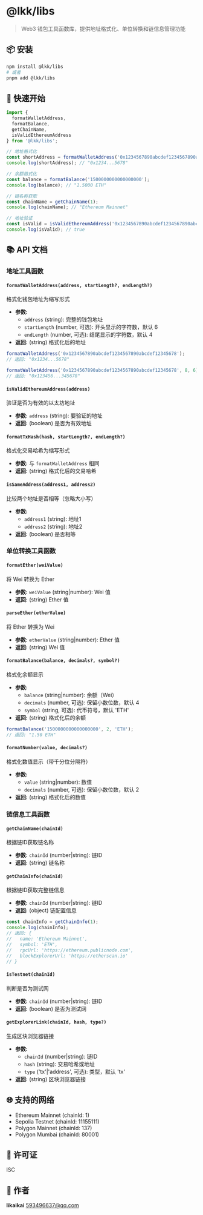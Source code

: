 # @lkk/libs

> Web3 钱包工具函数库，提供地址格式化、单位转换和链信息管理功能

## 📦 安装

```bash
npm install @lkk/libs
# 或者
pnpm add @lkk/libs
```

## 🚀 快速开始

```javascript
import {
  formatWalletAddress,
  formatBalance,
  getChainName,
  isValidEthereumAddress
} from '@lkk/libs';

// 地址格式化
const shortAddress = formatWalletAddress('0x1234567890abcdef1234567890abcdef12345678');
console.log(shortAddress); // "0x1234...5678"

// 余额格式化
const balance = formatBalance('1500000000000000000');
console.log(balance); // "1.5000 ETH"

// 链名称获取
const chainName = getChainName(1);
console.log(chainName); // "Ethereum Mainnet"

// 地址验证
const isValid = isValidEthereumAddress('0x1234567890abcdef1234567890abcdef12345678');
console.log(isValid); // true
```

## 📚 API 文档

### 地址工具函数

#### `formatWalletAddress(address, startLength?, endLength?)`
格式化钱包地址为缩写形式

- **参数:**
  - `address` (string): 完整的钱包地址
  - `startLength` (number, 可选): 开头显示的字符数，默认 6
  - `endLength` (number, 可选): 结尾显示的字符数，默认 4
- **返回:** (string) 格式化后的地址

```javascript
formatWalletAddress('0x1234567890abcdef1234567890abcdef12345678');
// 返回: "0x1234...5678"

formatWalletAddress('0x1234567890abcdef1234567890abcdef12345678', 8, 6);
// 返回: "0x123456...345678"
```

#### `isValidEthereumAddress(address)`
验证是否为有效的以太坊地址

- **参数:** `address` (string): 要验证的地址
- **返回:** (boolean) 是否为有效地址

#### `formatTxHash(hash, startLength?, endLength?)`
格式化交易哈希为缩写形式

- **参数:** 与 `formatWalletAddress` 相同
- **返回:** (string) 格式化后的交易哈希

#### `isSameAddress(address1, address2)`
比较两个地址是否相等（忽略大小写）

- **参数:**
  - `address1` (string): 地址1
  - `address2` (string): 地址2
- **返回:** (boolean) 是否相等

### 单位转换工具函数

#### `formatEther(weiValue)`
将 Wei 转换为 Ether

- **参数:** `weiValue` (string|number): Wei 值
- **返回:** (string) Ether 值

#### `parseEther(etherValue)`
将 Ether 转换为 Wei

- **参数:** `etherValue` (string|number): Ether 值
- **返回:** (string) Wei 值

#### `formatBalance(balance, decimals?, symbol?)`
格式化余额显示

- **参数:**
  - `balance` (string|number): 余额（Wei）
  - `decimals` (number, 可选): 保留小数位数，默认 4
  - `symbol` (string, 可选): 代币符号，默认 'ETH'
- **返回:** (string) 格式化后的余额

```javascript
formatBalance('1500000000000000000', 2, 'ETH');
// 返回: "1.50 ETH"
```

#### `formatNumber(value, decimals?)`
格式化数值显示（带千分位分隔符）

- **参数:**
  - `value` (string|number): 数值
  - `decimals` (number, 可选): 保留小数位数，默认 2
- **返回:** (string) 格式化后的数值

### 链信息工具函数

#### `getChainName(chainId)`
根据链ID获取链名称

- **参数:** `chainId` (number|string): 链ID
- **返回:** (string) 链名称

#### `getChainInfo(chainId)`
根据链ID获取完整链信息

- **参数:** `chainId` (number|string): 链ID
- **返回:** (object) 链配置信息

```javascript
const chainInfo = getChainInfo(1);
console.log(chainInfo);
// 返回: {
//   name: 'Ethereum Mainnet',
//   symbol: 'ETH',
//   rpcUrl: 'https://ethereum.publicnode.com',
//   blockExplorerUrl: 'https://etherscan.io'
// }
```

#### `isTestnet(chainId)`
判断是否为测试网

- **参数:** `chainId` (number|string): 链ID
- **返回:** (boolean) 是否为测试网

#### `getExplorerLink(chainId, hash, type?)`
生成区块浏览器链接

- **参数:**
  - `chainId` (number|string): 链ID
  - `hash` (string): 交易哈希或地址
  - `type` ('tx'|'address', 可选): 类型，默认 'tx'
- **返回:** (string) 区块浏览器链接

## 🌐 支持的网络

- Ethereum Mainnet (chainId: 1)
- Sepolia Testnet (chainId: 11155111)
- Polygon Mainnet (chainId: 137)
- Polygon Mumbai (chainId: 80001)

## 📄 许可证

ISC

## 👤 作者

**likaikai** <593496637@qq.com>